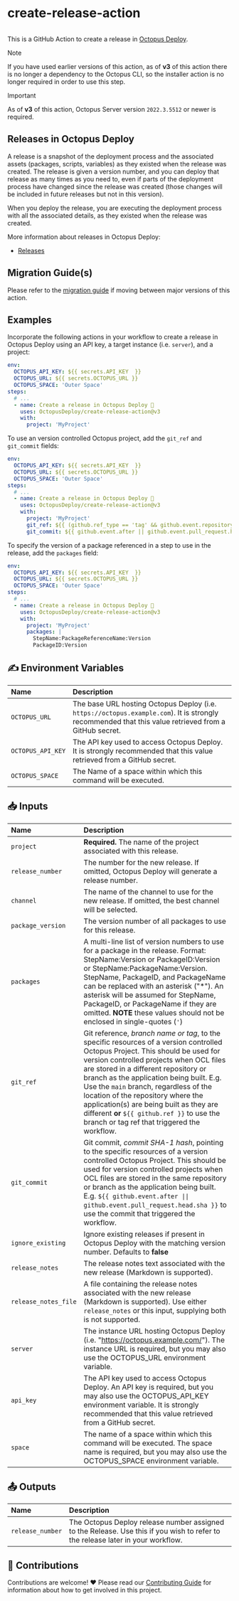 # create-release-action

<img alt= "" src="https://github.com/OctopusDeploy/create-release-action/raw/main/assets/github-actions-octopus.png" />

This is a GitHub Action to create a release in [Octopus Deploy](https://octopus.com/).

> [!NOTE]
> If you have used earlier versions of this action, as of **v3** of this action there is no longer a dependency to the Octopus CLI, so the installer action is no longer required in order to use this step.

> [!IMPORTANT]
> As of **v3** of this action, Octopus Server version `2022.3.5512` or newer is required.

## Releases in Octopus Deploy

A release is a snapshot of the deployment process and the associated assets (packages, scripts, variables) as they existed when the release was created. The release is given a version number, and you can deploy that release as many times as you need to, even if parts of the deployment process have changed since the release was created (those changes will be included in future releases but not in this version).

When you deploy the release, you are executing the deployment process with all the associated details, as they existed when the release was created.

More information about releases in Octopus Deploy:

- [Releases](https://octopus.com/docs/releases)

## Migration Guide(s)

Please refer to the [migration guide](migration-guide.md) if moving between major versions of this action.

## Examples

Incorporate the following actions in your workflow to create a release in Octopus Deploy using an API key, a target instance (i.e. `server`), and a project:

```yml
env:
  OCTOPUS_API_KEY: ${{ secrets.API_KEY  }}
  OCTOPUS_URL: ${{ secrets.OCTOPUS_URL }}
  OCTOPUS_SPACE: 'Outer Space'
steps:
  # ...
  - name: Create a release in Octopus Deploy 🐙
    uses: OctopusDeploy/create-release-action@v3
    with:
      project: 'MyProject'
```

To use an version controlled Octopus project, add the `git_ref` and `git_commit` fields:

```yml
env:
  OCTOPUS_API_KEY: ${{ secrets.API_KEY  }}
  OCTOPUS_URL: ${{ secrets.OCTOPUS_URL }}
  OCTOPUS_SPACE: 'Outer Space'
steps:
  # ...
  - name: Create a release in Octopus Deploy 🐙
    uses: OctopusDeploy/create-release-action@v3
    with:
      project: 'MyProject'
      git_ref: ${{ (github.ref_type == 'tag' && github.event.repository.default_branch ) || (github.head_ref || github.ref) }}
      git_commit: ${{ github.event.after || github.event.pull_request.head.sha }}
```

To specify the version of a package referenced in a step to use in the release, add the `packages` field:

```yml
env:
  OCTOPUS_API_KEY: ${{ secrets.API_KEY  }}
  OCTOPUS_URL: ${{ secrets.OCTOPUS_URL }}
  OCTOPUS_SPACE: 'Outer Space'
steps:
  # ...
  - name: Create a release in Octopus Deploy 🐙
    uses: OctopusDeploy/create-release-action@v3
    with:
      project: 'MyProject'
      packages: |
        StepName:PackageReferenceName:Version
        PackageID:Version
```

## ✍️ Environment Variables

| Name              | Description                                                                                                                                          |
| :---------------- | :--------------------------------------------------------------------------------------------------------------------------------------------------- |
| `OCTOPUS_URL`     | The base URL hosting Octopus Deploy (i.e. `https://octopus.example.com`). It is strongly recommended that this value retrieved from a GitHub secret. |
| `OCTOPUS_API_KEY` | The API key used to access Octopus Deploy. It is strongly recommended that this value retrieved from a GitHub secret.                                |
| `OCTOPUS_SPACE`   | The Name of a space within which this command will be executed.                                                                                      |

## 📥 Inputs

| Name                 | Description                                                                                                                                                                                                                                                                                                                     |
| :------------------- | :------------------------------------------------------------------------------------------------------------------------------------------------------------------------------------------------------------------------------------------------------------------------------------------------------------------------------ |
| `project`            | **Required.** The name of the project associated with this release.                                                                                                                                                                                                                                                             |
| `release_number`     | The number for the new release. If omitted, Octopus Deploy will generate a release number.                                                                                                                                                                                                                                      |
| `channel`            | The name of the channel to use for the new release. If omitted, the best channel will be selected.                                                                                                                                                                                                                              |
| `package_version`    | The version number of all packages to use for this release.                                                                                                                                                                                                                                                                     |
| `packages`           | A multi-line list of version numbers to use for a package in the release. Format: StepName:Version or PackageID:Version or StepName:PackageName:Version. StepName, PackageID, and PackageName can be replaced with an asterisk ("\*"). An asterisk will be assumed for StepName, PackageID, or PackageName if they are omitted. **NOTE** these values should not be enclosed in single-quotes (`'`) |
| `git_ref`            | Git reference, _branch name or tag_, to the specific resources of a version controlled Octopus Project. This should be used for version controlled projects when OCL files are stored in a different repository or branch as the application being built. E.g. Use the `main` branch, regardless of the location of the repository where the application(s) are being built as they are different **or** `${{ github.ref }}` to use the branch or tag ref that triggered the workflow.                                                                                                    |
| `git_commit`         | Git commit, _commit SHA-1 hash_, pointing to the specific resources of a version controlled Octopus Project. This should be used for version controlled projects when OCL files are stored in the same repository or branch as the application being built. E.g. `${{ github.event.after \|\| github.event.pull_request.head.sha }}` to use the commit that triggered the workflow.                                                       |
| `ignore_existing`    | Ignore existing releases if present in Octopus Deploy with the matching version number. Defaults to **false**                                                                                                                                                                                                                   |
| `release_notes`      | The release notes text associated with the new release (Markdown is supported).                                                                                                                                                                                                                                                 |
| `release_notes_file` | A file containing the release notes associated with the new release (Markdown is supported). Use either `release_notes` or this input, supplying both is not supported.                                                                                                                                                         |
| `server`             | The instance URL hosting Octopus Deploy (i.e. "https://octopus.example.com/"). The instance URL is required, but you may also use the OCTOPUS_URL environment variable.                                                                                                                                                         |
| `api_key`            | The API key used to access Octopus Deploy. An API key is required, but you may also use the OCTOPUS_API_KEY environment variable. It is strongly recommended that this value retrieved from a GitHub secret.                                                                                                                    |
| `space`              | The name of a space within which this command will be executed. The space name is required, but you may also use the OCTOPUS_SPACE environment variable.                                                                                                                                                                        |

## 📤 Outputs

| Name             | Description                                                                                                                     |
| :--------------- | :------------------------------------------------------------------------------------------------------------------------------ |
| `release_number` | The Octopus Deploy release number assigned to the Release. Use this if you wish to refer to the release later in your workflow. |

## 🤝 Contributions

Contributions are welcome! :heart: Please read our [Contributing Guide](.github/CONTRIBUTING.md) for information about how to get involved in this project.
